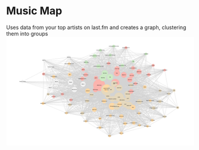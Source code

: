 # Music Map
Uses data from your top artists on last.fm and creates a graph, clustering them into groups
![Example Image](.github/assets/example.png)